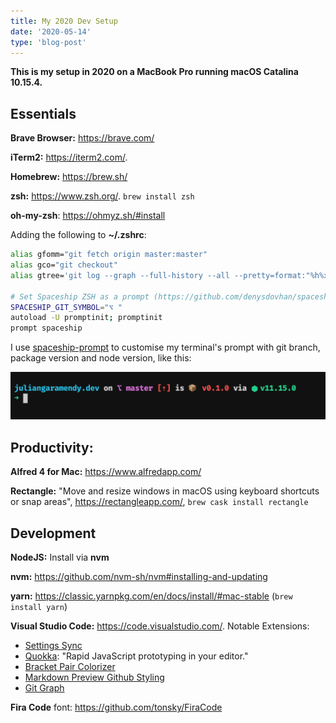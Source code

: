 ```yaml
---
title: My 2020 Dev Setup
date: '2020-05-14'
type: 'blog-post'
---
```


**This is my setup in 2020 on a MacBook Pro running macOS Catalina 10.15.4.**

## Essentials

**Brave Browser:** https://brave.com/

**iTerm2:** https://iterm2.com/.

**Homebrew:** https://brew.sh/

**zsh:** https://www.zsh.org/. `brew install zsh`

**oh-my-zsh**: https://ohmyz.sh/#install

Adding the following to **~/.zshrc**:
```bash
alias gfomm="git fetch origin master:master"
alias gco="git checkout"
alias gtree='git log --graph --full-history --all --pretty=format:"%h%x09%d%x20%s"'

# Set Spaceship ZSH as a prompt (https://github.com/denysdovhan/spaceship-prompt)
SPACESHIP_GIT_SYMBOL="⌥ "
autoload -U promptinit; promptinit
prompt spaceship
```

I use [spaceship-prompt](https://github.com/denysdovhan/spaceship-prompt) to customise my terminal's prompt with git branch, package version and node version, like this:

![spaceshipprompt](./spaceship-prompt.png)

## Productivity:

**Alfred 4 for Mac:** https://www.alfredapp.com/

**Rectangle:** "Move and resize windows in macOS using keyboard shortcuts or snap areas", https://rectangleapp.com/, `brew cask install rectangle`

## Development

**NodeJS:** Install via **nvm**

**nvm:** https://github.com/nvm-sh/nvm#installing-and-updating

**yarn:** https://classic.yarnpkg.com/en/docs/install/#mac-stable (`brew install yarn`)

**Visual Studio Code:** https://code.visualstudio.com/. Notable Extensions:
- [Settings Sync](https://marketplace.visualstudio.com/items?itemName=Shan.code-settings-sync)
- [Quokka](https://quokkajs.com/): "Rapid JavaScript prototyping in your editor."
- [Bracket Pair Colorizer](https://marketplace.visualstudio.com/items?itemName=CoenraadS.bracket-pair-colorizer)
- [Markdown Preview Github Styling](https://marketplace.visualstudio.com/items?itemName=bierner.markdown-preview-github-styles)
- [Git Graph](https://marketplace.visualstudio.com/items?itemName=mhutchie.git-graph)

**Fira Code** font: https://github.com/tonsky/FiraCode